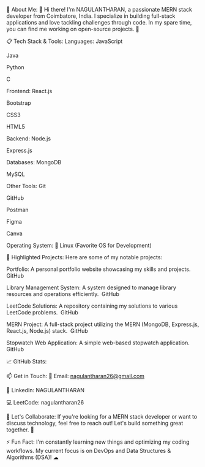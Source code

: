 💫 About Me:
👋 Hi there! I'm NAGULANTHARAN, a passionate MERN stack developer from Coimbatore, India. I specialize in building full-stack applications and love tackling challenges through code. In my spare time, you can find me working on open-source projects. 🚀

📋 Tech Stack & Tools:
Languages:
JavaScript

Java

Python

C

Frontend:
React.js

Bootstrap

CSS3

HTML5

Backend:
Node.js

Express.js

Databases:
MongoDB

MySQL

Other Tools:
Git

GitHub

Postman

Figma

Canva

Operating System:
🐧 Linux (Favorite OS for Development)

🌟 Highlighted Projects:
Here are some of my notable projects:

Portfolio: A personal portfolio website showcasing my skills and projects. ​
GitHub

Library Management System: A system designed to manage library resources and operations efficiently. ​
GitHub

LeetCode Solutions: A repository containing my solutions to various LeetCode problems. ​
GitHub

MERN Project: A full-stack project utilizing the MERN (MongoDB, Express.js, React.js, Node.js) stack. ​
GitHub

Stopwatch Web Application: A simple web-based stopwatch application. ​
GitHub

📈 GitHub Stats:

📫 Get in Touch:
📧 Email: nagulantharan26@gmail.com

💼 LinkedIn: NAGULANTHARAN

💻 LeetCode: nagulantharan26

💬 Let's Collaborate:
If you're looking for a MERN stack developer or want to discuss technology, feel free to reach out! Let's build something great together. 🚀

⚡ Fun Fact:
I'm constantly learning new things and optimizing my coding workflows. My current focus is on DevOps and Data Structures & Algorithms (DSA)! ☁

